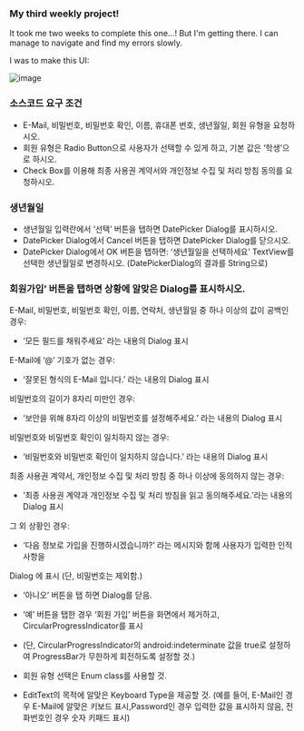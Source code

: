 ### My third weekly project!

It took me two weeks to complete this one...! But I'm getting there. I can manage to navigate and find my errors slowly.

I was to make this UI:

![image](https://github.com/laughingdog911/4thWeek-membership/assets/167860528/d5f7980a-5c2f-4956-a91c-aaaef29c1d42)


### 소스코드 요구 조건

- E-Mail, 비밀번호, 비밀번호 확인, 이름, 휴대폰 번호, 생년월일, 회원 유형을 요청하시오.
- 회원 유형은 Radio Button으로 사용자가 선택할 수 있게 하고, 기본 값은 ‘학생’으로 하시오.
- Check Box를 이용해 최종 사용권 계약서와 개인정보 수집 및 처리 방침 동의를 요청하시오.

### 생년월일

- 생년월일 입력란에서 ‘선택’ 버튼을 탭하면 DatePicker Dialog를 표시하시오.
- DatePicker Dialog에서 Cancel 버튼을 탭하면 DatePicker Dialog를 닫으시오.
- DatePicker Dialog에서 OK 버튼을 탭하면:
‘생년월일을 선택하세요’ TextView를 선택한 생년월일로 변경하시오.
(DatePickerDialog의 결과를 String으로)

### 회원가입’ 버튼을 탭하면 상황에 알맞은 Dialog를 표시하시오.

E-Mail, 비밀번호, 비밀번호 확인, 이름, 연락처, 생년월일 중 하나 이상의 값이 공백인 경우:

- ‘모든 필드를 채워주세요’ 라는 내용의 Dialog 표시

E-Mail에 ‘@’ 기호가 없는 경우:

- ‘잘못된 형식의 E-Mail 입니다.’ 라는 내용의 Dialog 표시

비밀번호의 길이가 8자리 미만인 경우:

- ‘보안을 위해 8자리 이상의 비밀번호를 설정해주세요.’ 라는 내용의 Dialog 표시

비밀번호와 비밀번호 확인이 일치하지 않는 경우:

- ‘비밀번호와 비밀번호 확인이 일치하지 않습니다.’ 라는 내용의 Dialog 표시

최종 사용권 계약서, 개인정보 수집 및 처리 방침 중 하나 이상에 동의하지 않는 경우:

- ‘최종 사용권 계약과 개인정보 수집 및 처리 방침을 읽고 동의해주세요.’라는 내용의 Dialog 표시

그 외 상황인 경우:

- ‘다음 정보로 가입을 진행하시겠습니까?’ 라는 메시지와 함께 사용자가 입력한 인적사항을

Dialog 에 표시 (단, 비밀번호는 제외함.)

- ‘아니오’ 버튼을 탭 하면 Dialog를 닫음.
- ‘예’ 버튼을 탭한 경우 ‘회원 가입’ 버튼을 화면에서 제거하고, CircularProgressIndicator를 표시
- (단, CircularProgressIndicator의 android:indeterminate 값을 true로 설정하여 ProgressBar가 무한하게 회전하도록 설정할 것.)

- 회원 유형 선택은 Enum class를 사용할 것.
- EditText의 목적에 알맞은 Keyboard Type을 제공할 것.
(예를 들어, E-Mail인 경우 E-Mail에 알맞은 키보드 표시,Password인 경우 입력한 값을 표시하지 않음, 전화번호인 경우 숫자 키패드 표시)
